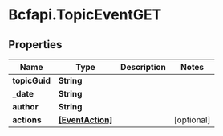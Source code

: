 # Bcfapi.TopicEventGET

## Properties
Name | Type | Description | Notes
------------ | ------------- | ------------- | -------------
**topicGuid** | **String** |  | 
**_date** | **String** |  | 
**author** | **String** |  | 
**actions** | [**[EventAction]**](EventAction.md) |  | [optional] 


